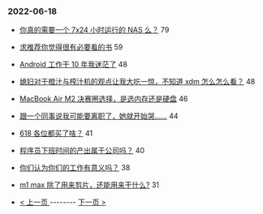 ### 2022-06-18 
- [你真的需要一个 7x24 小时运行的 NAS 么？](https://www.v2ex.com/t/860428) 79
- [求推荐你觉得很有必要看的书](https://www.v2ex.com/t/860479) 59
- [Android 工作干 10 年我迷茫了](https://www.v2ex.com/t/860443) 48
- [媳妇对于橙汁与榨汁机的观点让我大吃一惊，不知道 xdm 怎么怎么看？](https://www.v2ex.com/t/860392) 48
- [MacBook Air M2 决赛圈选择，是选内存还是硬盘](https://www.v2ex.com/t/860465) 46
- [跟一个同事说我可能要离职了，她就开始哭……](https://www.v2ex.com/t/860441) 44
- [618 各位都买了啥？](https://www.v2ex.com/t/860489) 41
- [程序员下班时间的产出属于公司吗？](https://www.v2ex.com/t/860394) 40
- [你们认为你们的工作有意义吗？](https://www.v2ex.com/t/860422) 38
- [m1 max 除了用来剪片，还能用来干什么?](https://www.v2ex.com/t/860419) 31 

- [ < 上一页 ](https://github.com/able8/v2ex-hot-record/blob/master/2022-06-17.md) -------- [ 下一页 > ](https://github.com/able8/v2ex-hot-record/blob/master/2022-06-19.md)